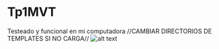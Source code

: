 # Tp1MVT

Testeado y funcional en mi computadora //CAMBIAR DIRECTORIOS DE TEMPLATES SI NO CARGA//
![alt text](https://i.imgur.com/K7jNfGT.png)
